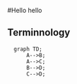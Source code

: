 #Hello
hello

## Terminnology

```mermaid
  graph TD;
      A-->B;
      A-->C;
      B-->D;
      C-->D;
```
